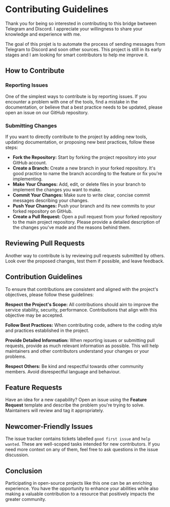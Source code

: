 # Contributing Guidelines

Thank you for being so interested in contributing to this bridge bwtween Telegram and Discord. I appreciate your willingness to share your knowledge and experience with me.

The goal of this projet is to automate the process of sending messages from Telegram to Discord and soon other sources. This project is still in its early stages and I am looking for smart contributors to help me improve it.

## How to Contribute

### Reporting Issues

One of the simplest ways to contribute is by reporting issues. If you encounter a problem with one of the tools, find a mistake in the documentation, or believe that a best practice needs to be updated, please open an issue on our GitHub repository.

### Submitting Changes

If you want to directly contribute to the project by adding new tools, updating documentation, or proposing new best practices, follow these steps:

- **Fork the Repository:** Start by forking the project repository into your GitHub account.
- **Create a Branch:** Create a new branch in your forked repository. It's good practice to name the branch according to the feature or fix you're implementing.
- **Make Your Changes:** Add, edit, or delete files in your branch to implement the changes you want to make.
- **Commit Your Changes:** Make sure to write clear, concise commit messages describing your changes.
- **Push Your Changes:** Push your branch and its new commits to your forked repository on GitHub.
- **Create a Pull Request:** Open a pull request from your forked repository to the main project repository. Please provide a detailed description of the changes you've made and the reasons behind them.

## Reviewing Pull Requests

Another way to contribute is by reviewing pull requests submitted by others. Look over the proposed changes, test them if possible, and leave feedback.

## Contribution Guidelines

To ensure that contributions are consistent and aligned with the project's objectives, please follow these guidelines:

**Respect the Project's Scope:** All contributions should aim to improve the service stability, security, performance. Contributions that align with this objective may be accepted.

**Follow Best Practices:** When contributing code, adhere to the coding style and practices established in the project.

**Provide Detailed Information:** When reporting issues or submitting pull requests, provide as much relevant information as possible. This will help maintainers and other contributors understand your changes or your problems.

**Respect Others:** Be kind and respectful towards other community members. Avoid disrespectful language and behaviour.

## Feature Requests

Have an idea for a new capability? Open an issue using the **Feature Request** template and describe the problem you're trying to solve. Maintainers will review and tag it appropriately.

## Newcomer-Friendly Issues

The issue tracker contains tickets labelled `good first issue` and `help wanted`. These are well-scoped tasks intended for new contributors. If you need more context on any of them, feel free to ask questions in the issue discussion.

## Conclusion

Participating in open-source projects like this one can be an enriching experience. You have the opportunity to enhance your abilities while also making a valuable contribution to a resource that positively impacts the greater community.
